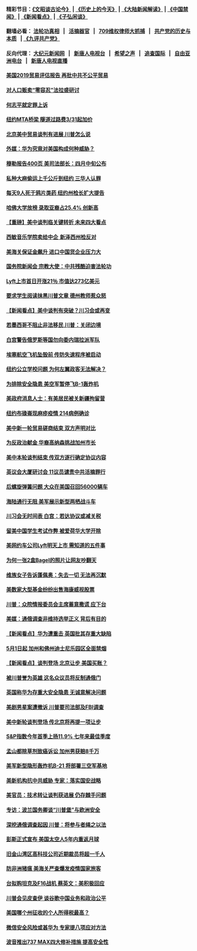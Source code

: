 #### 精彩节目：[《文昭谈古论今》](http://134.209.198.168/wenzhao) | [《历史上的今天》](http://134.209.198.168/today-in-history) | [《大陆新闻解读》](http://134.209.198.168/ntdtv-comedy) | [《中国禁闻》](http://134.209.198.168/ntdtv-news) | [《新闻看点》](http://134.209.198.168/news-insight) | [《子弘闲谈》](http://134.209.198.168/zihongxiantan/) 

  #### 翻墙必看： [法轮功真相](http://134.209.198.168:10000/videos/truth.html) &nbsp;&nbsp;|&nbsp;&nbsp; [活摘器官](http://134.209.198.168:10000/videos/res/Organs/) &nbsp;&nbsp;|&nbsp;&nbsp; [709维权律师大抓捕](http://134.209.198.168:10000/videos/709/) &nbsp;&nbsp;|&nbsp;&nbsp; [共产党的历史与本质](http://134.209.198.168:10000/videos/ccp.html) &nbsp;&nbsp;| [《九评共产党》](http://134.209.198.168:10000/videos/jiuping/) 

#### 反向代理： [大纪元新闻网](http://134.209.198.168:10080/) &nbsp;&nbsp;|&nbsp;&nbsp; [新唐人电视台](http://134.209.198.168:8000/) &nbsp;&nbsp;|&nbsp;&nbsp; [希望之声](http://134.209.198.168:8200/) &nbsp;&nbsp;|&nbsp;&nbsp; [追查国际](http://134.209.198.168:10010/) &nbsp;&nbsp;|&nbsp;&nbsp; [自由亚洲电台](http://134.209.198.168:9800/) &nbsp;&nbsp;|&nbsp;&nbsp; [新唐人电视直播](http://134.209.198.168/) 

#### [美国2019贸易评估报告 再批中共不公平贸易](../pages/nsc412/n11150818.md?t=03301237) 

#### [对人口贩卖“零容忍”法拉盛研讨](../pages/nsc412/n11150877.md?t=03301237) 

#### [何志平就定罪上诉](../pages/nsc412/n11150869.md?t=03301237) 

#### [纽约MTA桥梁 隧道过路费3/31起加价](../pages/nsc412/n11150854.md?t=03301237) 

#### [北京美中贸易谈判有进展 川普怎么说](../pages/nsc412/n11150224.md?t=03301237) 

#### [外媒：华为究竟对美国构成何种威胁？](../pages/nsc412/n11149562.md?t=03301237) 

#### [穆勒报告400页 美司法部长：四月中旬公布](../pages/nsc412/n11150091.md?t=03301237) 

#### [私种大麻偷运上千公斤到纽约 三华人认罪](../pages/nsc412/n11148686.md?t=03301237) 

#### [每天9人死于鸦片类药 纽约州检长扩大提告](../pages/nsc412/n11148700.md?t=03301237) 

#### [哈佛大学放榜 录取亚裔占25.4% 创新高](../pages/nsc412/n11149841.md?t=03301237) 

#### [【重磅】美中谈判临关键转折 未来四大看点](../pages/nsc412/n11149718.md?t=03301237) 

#### [西敏音乐学院卖给中企 新泽西州检反对](../pages/nsc412/n11149680.md?t=03301237) 

#### [美海关保证金飙升 进口中国货企业压力大](../pages/nsc412/n11149090.md?t=03301237) 

#### [国务院新闻会 宗教大使：中共残酷迫害法轮功](../pages/nsc412/n11149870.md?t=03301237) 

#### [Lyft上市首日开涨21％ 市值达273亿美元](../pages/nsc412/n11149695.md?t=03301237) 

#### [要求学生阅读抹黑川普文章 德州教师惹众怒](../pages/nsc412/n11149736.md?t=03301237) 

#### [【新闻看点】美中谈判有突破？川习会或再变](../pages/nsc412/n11149469.md?t=03301237) 

#### [若墨西哥不阻止非法移民 川普：关闭边境](../pages/nsc412/n11149488.md?t=03301237) 

#### [白宫警告俄罗斯等国勿向委内瑞拉派军队](../pages/nsc412/n11149658.md?t=03301237) 

#### [埃塞航空飞机坠毁前 传防失速程序被启动](../pages/nsc412/n11149281.md?t=03301237) 

#### [纽约公立学校问题 为何左翼政客无法解决？](../pages/nsc412/n11148665.md?t=03301237) 

#### [为排除安全隐患 美空军暂停飞B-1轰炸机](../pages/nsc412/n11149312.md?t=03301237) 

#### [美政府消息人士：有美居民被关新疆拘留营](../pages/nsc412/n11149339.md?t=03301237) 

#### [纽约布碌崙现麻疹疫情 214病例确诊](../pages/nsc412/n11148696.md?t=03301237) 

#### [美中新一轮贸易磋商结束 双方声明对比](../pages/nsc412/n11149183.md?t=03301237) 

#### [为反政治献金 华裔高纳森挑战加州市长](../pages/nsc412/n11147254.md?t=03301237) 

#### [美中本轮谈判结束 传双方逐行确定协议内容](../pages/nsc412/n11148669.md?t=03301237) 

#### [英议会大厦研讨会 11议员谴责中共活摘罪行](../pages/nsc412/n11147307.md?t=03301237) 

#### [后螺旋弹簧问题 大众在美国召回56000辆车](../pages/nsc412/n11148541.md?t=03301237) 

#### [海陆通行无阻 美军展示新型两栖战斗车](../pages/nsc412/n11148536.md?t=03301237) 

#### [川习会无时间表 白宫：若达协议或减关税](../pages/nsc412/n11147333.md?t=03301237) 

#### [留美中国学生考试作弊 被爱荷华大学开除](../pages/nsc412/n11147726.md?t=03301237) 

#### [美网约车公司Lyft明天上市 需知道的五件事](../pages/nsc412/n11147465.md?t=03301237) 

#### [为何一张2盒Bagel的照片让网友吵翻天](../pages/nsc412/n11147104.md?t=03301237) 

#### [维族女子告诉蓬佩奥：失去一切 无法再沉默](../pages/nsc412/n11135743.md?t=03301237) 

#### [美数家大型基金纷纷出售海康威视股票](../pages/nsc412/n11147111.md?t=03301237) 

#### [川普：众院情报委员会主席蓄意撒谎 应下台](../pages/nsc412/n11146907.md?t=03301237) 

#### [美媒：通俄调查非维持选举正义 背后有目的](../pages/nsc412/n11147110.md?t=03301237) 

#### [【新闻看点】华为遭重击 英国批其存重大缺陷](../pages/nsc412/n11146848.md?t=03301237) 

#### [5月1日起 加州和佛州迪士尼乐园区全面禁烟](../pages/nsc412/n11147050.md?t=03301237) 

#### [【新闻看点】谈判登场 北京让步 美国买账？](../pages/nsc412/n11146749.md?t=03301237) 

#### [被川普誉为英雄 这名众议员将反制通俄门](../pages/nsc412/n11146995.md?t=03301237) 

#### [英国称华为存重大安全隐患 无诚意解决问题](../pages/nsc412/n11146736.md?t=03301237) 

#### [美剧男星案遭撤诉 川普要司法部及FBI调查](../pages/nsc412/n11146727.md?t=03301237) 

#### [美中新轮谈判登场 传北京将再提一项让步](../pages/nsc412/n11146711.md?t=03301237) 

#### [S&P指数今年首季上扬11.9% 七年来最佳季度](../pages/nsc412/n11146536.md?t=03301237) 

#### [孟山都除草剂致癌诉讼 加州男获赔8千万](../pages/nsc412/n11146396.md?t=03301237) 

#### [美军新型隐形轰炸机B-21 将部署三空军基地](../pages/nsc412/n11146075.md?t=03301237) 

#### [美新机构抗中共威胁 专家：落实国安战略](../pages/nsc412/n11145499.md?t=03301237) 

#### [美官员：技术转让谈判获进展 仍存棘手问题](../pages/nsc412/n11145018.md?t=03301237) 

#### [专访：波兰国务卿谈“川普堡”与欧洲安全](../pages/nsc412/n11144470.md?t=03301237) 

#### [深挖通俄调查起因 川普：将参与者绳之以法](../pages/nsc412/n11145123.md?t=03301237) 

#### [彭斯正式宣布 美国太空人5年内重返月球](../pages/nsc412/n11145527.md?t=03301237) 

#### [旧金山湾区高科技公司近期裁员将超一千人](../pages/nsc412/n11145316.md?t=03301237) 

#### [防非洲猪瘟 美海关严查爆发疫情国家旅客](../pages/nsc412/n11144861.md?t=03301237) 

#### [台拟购坦克及F16战机 蔡英文：美积极回应](../pages/nsc412/n11144759.md?t=03301237) 

#### [川普会见皮查伊 谈谷歌中国业务和政治公平](../pages/nsc412/n11144739.md?t=03301237) 

#### [美国哪个州征收的个人所得税最高？](../pages/nsc412/n11144480.md?t=03301237) 

#### [微信安全风险或甚华为 专家提八项应对方法](../pages/nsc412/n11144622.md?t=03301237) 

#### [波音推出737 MAX四大修补措施 提高安全性](../pages/nsc412/n11144521.md?t=03301237) 


